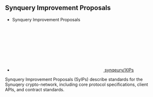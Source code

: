 <footer class="site-footer h-card">
  <data class="u-url" href="/"></data>
  <div class="wrapper">
  <h2 class="footer-heading">Synquery Improvement Proposals</h2>
  <div class="footer-col-wrapper">
  <div class="footer-col footer-col-1">
  <ul class="contact-list">
  <li class="p-name">Synquery Improvement Proposals</li></ul>
  </div>
  <div class="footer-col footer-col-2"><ul class="social-media-list"><li><a href="https://github.com/ethereum/EIPs"><svg class="svg-icon"><use xlink:href="/assets/minima-social-icons.svg#github"></use></svg> <span class="username">synqeury/XIPs</span></a></li></ul>
  </div>
  <div class="footer-col footer-col-3">
  <p>Synquery Improvement Proposals (SyIPs) describe standards for the Synuqery crypto-network, including core protocol specifications, client APIs, and contract standards.</p>
  </div>
  </div>
  </div>
</footer>